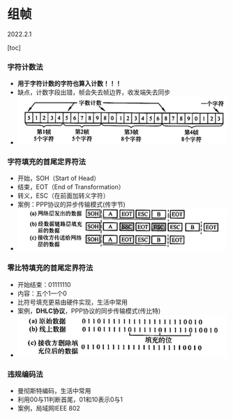 # 组帧

2022.2.1

[toc]

### 字符计数法

* **用于字符计数的字符也算入计数！！！**
* 缺点，计数字段出错，帧会失去帧边界，收发端失去同步
* ![组帧](./resources/组帧.jpeg)

### 字符填充的首尾定界符法

* 开始，SOH（Start of Head）
* 结束，EOT（End of Transformation）
* 转义，ESC（在前面加转义字符）
* 案例：PPP协议的异步传输模式(传字节)
* ![字符填充](./resources/字符填充.jpeg)

### 零比特填充的首尾定界符法

* 开始结束：01111110
* 内容：五个1一个0
* 比符号填充更易由硬件实现，生活中常用
* 案例，**DHLC协议**，PPP协议的同步传输模式(传比特)
* ![零比特填充](./resources/零比特填充.jpeg)

### 违规编码法

* 曼彻斯特编码，生活中常用
* 利用00与11判断首尾，01和10表示0与1
* 案例，局域网IEEE 802